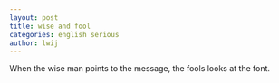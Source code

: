 ```yaml
---
layout: post
title: wise and fool
categories: english serious
author: lwij
---
```


When the wise man points to the message, the fools looks at the font.

